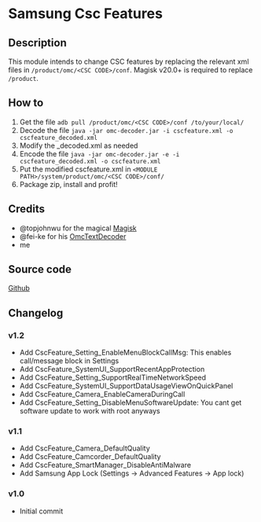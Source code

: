 # Samsung Csc Features

## Description

This module intends to change CSC features by replacing the relevant xml files in `/product/omc/<CSC CODE>/conf`. Magisk v20.0+ is required to replace `/product`.
  
## How to

1. Get the file `adb pull /product/omc/<CSC CODE>/conf /to/your/local/`
2. Decode the file `java -jar omc-decoder.jar -i cscfeature.xml -o cscfeature_decoded.xml`
3. Modify the _decoded.xml as needed
4. Encode the file `java -jar omc-decoder.jar -e -i cscfeature_decoded.xml -o cscfeature.xml`
5. Put the modified cscfeature.xml in `<MODULE PATH>/system/product/omc/<CSC CODE>/conf/`
6. Package zip, install and profit!
  
## Credits

- @topjohnwu for the magical [Magisk](https://github.com/topjohnwu/Magisk)
- @fei-ke for his [OmcTextDecoder](https://github.com/fei-ke/OmcTextDecoder)
- me

## Source code

[Github](https://github.com/alexdonh/magisk-samsung-csc-features)

## Changelog

### v1.2

- Add CscFeature_Setting_EnableMenuBlockCallMsg: This enables call/message block in Settings
- Add CscFeature_SystemUI_SupportRecentAppProtection
- Add CscFeature_Setting_SupportRealTimeNetworkSpeed
- Add CscFeature_SystemUI_SupportDataUsageViewOnQuickPanel
- Add CscFeature_Camera_EnableCameraDuringCall
- Add CscFeature_Setting_DisableMenuSoftwareUpdate: You cant get software update to work with root anyways

### v1.1

- Add CscFeature_Camera_DefaultQuality
- Add CscFeature_Camcorder_DefaultQuality
- Add CscFeature_SmartManager_DisableAntiMalware
- Add Samsung App Lock (Settings -> Advanced Features -> App lock)

### v1.0

- Initial commit
